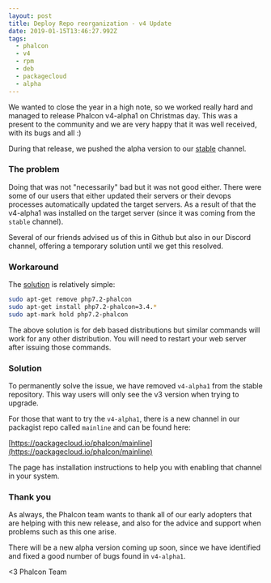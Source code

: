 ```yaml
---
layout: post
title: Deploy Repo reorganization - v4 Update
date: 2019-01-15T13:46:27.992Z
tags:
  - phalcon
  - v4
  - rpm
  - deb
  - packagecloud
  - alpha
---
```

We wanted to close the year in a high note, so we worked really hard and managed to release Phalcon v4-alpha1 on Christmas day. This was a present to the community and we are very happy that it was well received, with its bugs and all :)

During that release, we pushed the alpha version to our [stable](https://packagecloud.io/phalcon/stable) channel.

### The problem
Doing that was not "necessarily" bad but it was not good either. There were some of our users that either updated their servers or their devops processes automatically updated the target servers. As a result of that the v4-alpha1 was installed on the target server (since it was coming from the `stable` channel).

Several of our friends advised us of this in Github but also in our Discord channel, offering a temporary solution until we get this resolved.

### Workaround
The [solution](https://stackoverflow.com/questions/54004316/phalcon-choose-version-to-install/54066201) is relatively simple:

```bash
sudo apt-get remove php7.2-phalcon
sudo apt-get install php7.2-phalcon=3.4.*
sudo apt-mark hold php7.2-phalcon
```
The above solution is for deb based distributions but similar commands will work for any other distribution. You will need to restart your web server after issuing those commands.

### Solution
To permanently solve the issue, we have removed `v4-alpha1` from the stable repository. This way users will only see the v3 version when trying to upgrade.

For those that want to try the `v4-alpha1`, there is a new channel in our packagist repo called `mainline` and can be found here:

[https://packagecloud.io/phalcon/mainline](https://packagecloud.io/phalcon/mainline)

The page has installation instructions to help you with enabling that channel in your system.

### Thank you
As always, the Phalcon team wants to thank all of our early adopters that are helping with this new release, and also for the advice and support when problems such as this one arise.

There will be a new alpha version coming up soon, since we have identified and fixed a good number of bugs found in `v4-alpha1`.

<3 Phalcon Team
